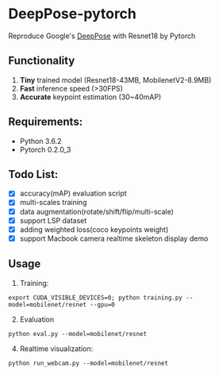 # DeepPose-pytorch
Reproduce Google's [DeepPose](https://arxiv.org/pdf/1312.4659.pdf) with Resnet18 by Pytorch

## Functionality

1. **Tiny** trained model (Resnet18-43MB, MobilenetV2-8.9MB)
2. **Fast** inference speed (>30FPS)
3. **Accurate** keypoint estimation (30~40mAP)

## Requirements:
- Python 3.6.2
- Pytorch 0.2.0\_3 

## Todo List:
- [x] accuracy(mAP) evaluation script
- [x] multi-scales training
- [x] data augmentation(rotate/shift/flip/multi-scale)
- [x] support LSP dataset
- [x] adding weighted loss(coco keypoints weight) 
- [x] support Macbook camera realtime skeleton display demo

## Usage

1. Training:
```shell
export CUDA_VISIBLE_DEVICES=0; python training.py --model=mobilenet/resnet --gpu=0
```
2. Evaluation
```shell
python eval.py --model=mobilenet/resnet
```
4. Realtime visualization:
```shell
python run_webcam.py --model=mobilenet/resnet
```

